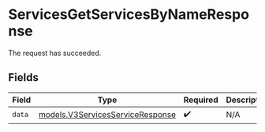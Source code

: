# ServicesGetServicesByNameResponse

The request has succeeded.


## Fields

| Field                                                                      | Type                                                                       | Required                                                                   | Description                                                                |
| -------------------------------------------------------------------------- | -------------------------------------------------------------------------- | -------------------------------------------------------------------------- | -------------------------------------------------------------------------- |
| `data`                                                                     | [models.V3ServicesServiceResponse](../models/v3servicesserviceresponse.md) | :heavy_check_mark:                                                         | N/A                                                                        |